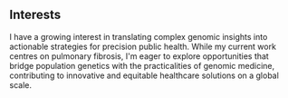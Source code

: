 ## Interests  
I have a growing interest in translating complex genomic insights into actionable strategies for precision public health. While my current work centres on pulmonary fibrosis, I'm eager to explore opportunities that bridge population genetics with the practicalities of genomic medicine, contributing to innovative and equitable healthcare solutions on a global scale.
